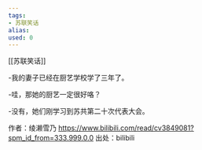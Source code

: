 ```yaml
---
tags: 
- 苏联笑话 
alias:
used: 0
---
```

[[苏联笑话]]


-我的妻子已经在厨艺学校学了三年了。 

-哇，那她的厨艺一定很好咯？ 

-没有，她们刚学习到苏共第二十次代表大会。 

 作者：绫濑雪乃 https://www.bilibili.com/read/cv3849081?spm_id_from=333.999.0.0 出处：bilibili

